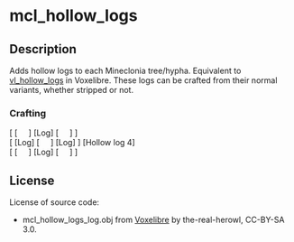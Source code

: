 # mcl_hollow_logs
## Description
Adds hollow logs to each Mineclonia tree/hypha. Equivalent to [vl_hollow_logs](https://git.minetest.land/VoxeLibre/VoxeLibre/src/branch/master/mods/ITEMS/vl_hollow_logs) in Voxelibre. These logs can be crafted from their normal variants, whether stripped or not.

### Crafting
[ \[&nbsp; &nbsp; &nbsp;\] \[Log\] \[&nbsp; &nbsp; &nbsp;\] ] <br>
[ \[Log\] \[&nbsp; &nbsp; &nbsp;\] \[Log\] ] [Hollow log 4] <br>
[ \[&nbsp; &nbsp; &nbsp;\] \[Log\] \[&nbsp; &nbsp; &nbsp;\] ] <br>

## License

License of source code:


* mcl_hollow_logs_log.obj from [Voxelibre](https://git.minetest.land/VoxeLibre/VoxeLibre/src/branch/master/mods/ITEMS/vl_hollow_logs/models) by the-real-herowl, CC-BY-SA 3.0.

